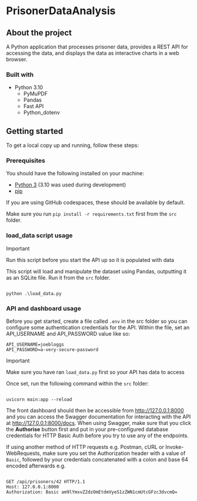 # PrisonerDataAnalysis

## About the project

A Python application that processes prisoner data, provides a REST API for accessing the data, and displays the data as interactive charts in a web browser.

### Built with

- Python 3.10
  - PyMuPDF
  - Pandas
  - Fast API
  - Python_dotenv

## Getting started

To get a local copy up and running, follow these steps:

### Prerequisites

You should have the following installed on your machine:

- [Python 3](https://www.python.org/) (3.10 was used during development)
- [pip](https://pypi.org/project/pip/)

If you are using GitHub codespaces, these should be available by default.

Make sure you run `pip install -r requirements.txt` first from the `src` folder.

### load_data script usage

> [!IMPORTANT]  
> Run this script before you start the API up so it is populated with data

This script will load and manipulate the dataset using Pandas, outputting it as an SQLite file. Run it from the `src` folder.

```shell

python .\load_data.py

```

### API and dashboard usage

Before you get started, create a file called `.env` in the src folder so you can configure some authentication credentials for the API. Within the file, set an API_USERNAME and API_PASSWORD value like so:

```
API_USERNAME=joebloggs
API_PASSWORD=a-very-secure-password
```

> [!IMPORTANT]  
> Make sure you have ran `load_data.py` first so your API has data to access

Once set, run the following command within the `src` folder:

```shell

uvicorn main:app --reload

```

The front dashboard should then be accessible from <http://127.0.0.1:8000> and you can access the Swagger documentation for interacting with the API at <http://127.0.0.1:8000/docs>. When using Swagger, make sure that you click the **Authorise** button first and put in your pre-configured database credentials for HTTP Basic Auth before you try to use any of the endpoints.

If using another method of HTTP requests e.g. Postman, cURL or Invoke-WebRequests, make sure you set the Authorization header with a value of `Basic`, followed by your credentials concatenated with a colon and base 64 encoded afterwards e.g.

```http

GET /api/prisoners/42 HTTP/1.1
Host: 127.0.0.1:8000
Authorization: Basic am9lYmxvZ2dzOmEtdmVyeS1zZWN1cmUtcGFzc3dvcmQ=

```
